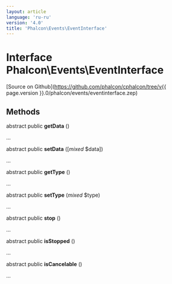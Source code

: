 ```yaml
---
layout: article
language: 'ru-ru'
version: '4.0'
title: 'Phalcon\Events\EventInterface'
---
```

# Interface **Phalcon\Events\EventInterface**

[Source on Github](https://github.com/phalcon/cphalcon/tree/v{{ page.version }}.0/phalcon/events/eventinterface.zep)

## Methods

abstract public **getData** ()

...

abstract public **setData** ([*mixed* $data])

...

abstract public **getType** ()

...

abstract public **setType** (*mixed* $type)

...

abstract public **stop** ()

...

abstract public **isStopped** ()

...

abstract public **isCancelable** ()

...